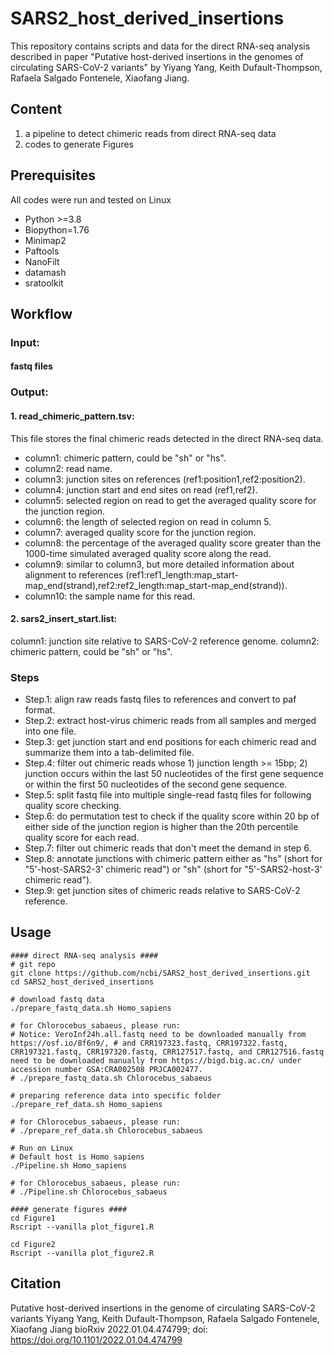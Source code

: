# SARS2_host_derived_insertions
This repository contains scripts and data for the direct RNA-seq analysis described in paper "Putative host-derived insertions in the genomes of circulating SARS-CoV-2 variants" by Yiyang Yang, Keith Dufault-Thompson, Rafaela Salgado Fontenele, Xiaofang Jiang.

## Content
1. a pipeline to detect chimeric reads from direct RNA-seq data
2. codes to generate Figures

## Prerequisites
All codes were run and tested on Linux
- Python >=3.8
- Biopython=1.76
- Minimap2
- Paftools
- NanoFilt 
- datamash
- sratoolkit

## Workflow
### Input:
#### fastq files
### Output:
#### 1. read_chimeric_pattern.tsv:  
This file stores the final chimeric reads detected in the direct RNA-seq data.
- column1: chimeric pattern, could be "sh" or "hs".  
- column2: read name.  
- column3: junction sites on references (ref1:position1,ref2:position2).  
- column4: junction start and end sites on read (ref1,ref2).  
- column5: selected region on read to get the averaged quality score for the junction region.  
- column6: the length of selected region on read in column 5.  
- column7: averaged quality score for the junction region.  
- column8: the percentage of the averaged quality score greater than the 1000-time simulated averaged quality score along the read.  
- column9: similar to column3, but more detailed information about alignment to references (ref1:ref1_length:map_start-map_end(strand),ref2:ref2_length:map_start-map_end(strand)).  
- column10: the sample name for this read.  
#### 2. sars2_insert_start.list:
column1: junction site relative to SARS-CoV-2 reference genome.
column2: chimeric pattern, could be "sh" or "hs".

### Steps
- Step.1: align raw reads fastq files to references and convert to paf format.
- Step.2: extract host-virus chimeric reads from all samples and merged into one file.
- Step.3: get junction start and end positions for each chimeric read and summarize them into a tab-delimited file.
- Step.4: filter out chimeric reads whose 1) junction length >= 15bp; 2) junction occurs within the last 50 nucleotides of the first gene sequence or within the first 50 nucleotides of the second gene sequence.
- Step.5: split fastq file into multiple single-read fastq files for following quality score checking.
- Step.6: do permutation test to check if the quality score within 20 bp of either side of the junction region is higher than the 20th percentile quality score for each read.
- Step.7: filter out chimeric reads that don't meet the demand in step 6.
- Step.8: annotate junctions with chimeric pattern either as "hs" (short for "5'-host-SARS2-3' chimeric read") or "sh" (short for "5'-SARS2-host-3' chimeric read").
- Step.9: get junction sites of chimeric reads relative to SARS-CoV-2 reference.

## Usage
```
#### direct RNA-seq analysis ####
# git repo
git clone https://github.com/ncbi/SARS2_host_derived_insertions.git
cd SARS2_host_derived_insertions

# download fastq data
./prepare_fastq_data.sh Homo_sapiens

# for Chlorocebus_sabaeus, please run:
# Notice: VeroInf24h.all.fastq need to be downloaded manually from https://osf.io/8f6n9/, # and CRR197323.fastq, CRR197322.fastq, CRR197321.fastq, CRR197320.fastq, CRR127517.fastq, and CRR127516.fastq need to be downloaded manually from https://bigd.big.ac.cn/ under accession number GSA:CRA002508 PRJCA002477.
# ./prepare_fastq_data.sh Chlorocebus_sabaeus

# preparing reference data into specific folder
./prepare_ref_data.sh Homo_sapiens

# for Chlorocebus_sabaeus, please run:
# ./prepare_ref_data.sh Chlorocebus_sabaeus

# Run on Linux
# Default host is Homo sapiens
./Pipeline.sh Homo_sapiens

# for Chlorocebus_sabaeus, please run:
# ./Pipeline.sh Chlorocebus_sabaeus

#### generate figures ####
cd Figure1
Rscript --vanilla plot_figure1.R

cd Figure2
Rscript --vanilla plot_figure2.R
```

## Citation
Putative host-derived insertions in the genome of circulating SARS-CoV-2 variants
Yiyang Yang, Keith Dufault-Thompson, Rafaela Salgado Fontenele, Xiaofang Jiang
bioRxiv 2022.01.04.474799; doi: https://doi.org/10.1101/2022.01.04.474799
